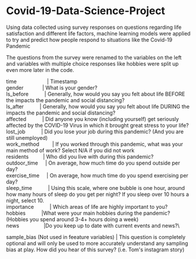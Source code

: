 # Covid-19-Data-Science-Project
Using data collected using survey responses on questions regarding life satisfaction and different life factors, machine learning models were applied to try and predict how people respond to situations like the Covid-19 Pandemic

The questions from the survey were renamed to the variables on the left and variables with multiple choice responses like hobbies were split up even more later in the code. 

time       &nbsp; &nbsp; &nbsp; &nbsp; &nbsp;   &nbsp; &nbsp; &nbsp; &nbsp; &nbsp;   | Timestamp\
gender     &nbsp; &nbsp; &nbsp; &nbsp; &nbsp;   &nbsp;   | What is your gender?\
ls_before     &nbsp; &nbsp; &nbsp; &nbsp; &nbsp;  | Generally, how would you say you felt about life BEFORE the impacts the pandemic and social distancing?\
ls_after      &nbsp; &nbsp; &nbsp; &nbsp; &nbsp;  | Generally, how would you say you felt about life DURING the impacts the pandemic and social distancing?\
affected      &nbsp; &nbsp; &nbsp; &nbsp; &nbsp;  | Did anyone you know (including yourself) get seriously affected by the COVID-19 Virus in which it brought great stress to your life?\
lost_job       &nbsp; &nbsp; &nbsp; &nbsp; &nbsp; | Did you lose your job during this pandemic? (And you are still unemployed)\
work_method    &nbsp; &nbsp; &nbsp; &nbsp; | If you worked through this pandemic, what was your main method of work? Select N/A if you did not work\
residents       &nbsp; &nbsp; &nbsp; &nbsp; &nbsp;| Who did you live with during this pandemic?\
outdoor_time  &nbsp; &nbsp;  | On average, how much time do you spend outside per day?\
exercise_time  &nbsp; &nbsp;  | On average, how much time do you spend exercising per day?\
sleep_time    &nbsp; &nbsp; &nbsp; &nbsp; &nbsp;  | Using this scale, where one bubble is one hour, around how many hours of sleep do you get per night? If you sleep over 10 hours a night, select 10.\
importance     &nbsp; &nbsp; &nbsp; &nbsp; &nbsp; | Which areas of life are highly important to you?\
hobbies     &nbsp; &nbsp; &nbsp; &nbsp; &nbsp;    |What were your main hobbies during the pandemic? (Hobbies you spend around 3-4+ hours doing a week)\
news        &nbsp; &nbsp; &nbsp; &nbsp; &nbsp; &nbsp; &nbsp; &nbsp;    |Do you keep up to date with current events and news?\

sample_bias   (Not used in feeature variables) |  This question is completely optional and will only be used to more accurately understand any sampling bias at play. How did you hear of this survey? (i.e. Tom's instagram story)
